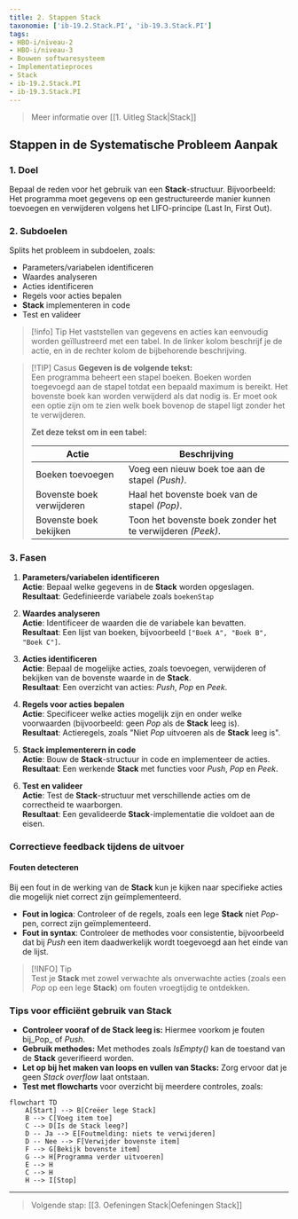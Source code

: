 ```yaml
---
title: 2. Stappen Stack
taxonomie: ['ib-19.2.Stack.PI', 'ib-19.3.Stack.PI']
tags:
- HBO-i/niveau-2
- HBO-i/niveau-3
- Bouwen softwaresysteem
- Implementatieproces
- Stack
- ib-19.2.Stack.PI
- ib-19.3.Stack.PI
---
```


> Meer informatie over [[1. Uitleg Stack|Stack]]

## Stappen in de Systematische Probleem Aanpak

### 1. Doel
Bepaal de reden voor het gebruik van een **Stack**-structuur. Bijvoorbeeld: Het programma moet gegevens op een gestructureerde manier kunnen toevoegen en verwijderen volgens het LIFO-principe (Last In, First Out).

### 2. Subdoelen
Splits het probleem in subdoelen, zoals:
- Parameters/variabelen identificeren
- Waardes analyseren
- Acties identificeren
- Regels voor acties bepalen
- **Stack** implementeren in code
- Test en valideer

> [!info] Tip
> Het vaststellen van gegevens en acties kan eenvoudig worden geïllustreerd met een tabel. In de linker kolom beschrijf je de actie, en in de rechter kolom de bijbehorende beschrijving.

> [!TIP] Casus
> **Gegeven is de volgende tekst:**  
Een programma beheert een stapel boeken. Boeken worden toegevoegd aan de stapel totdat een bepaald maximum is bereikt. Het bovenste boek kan worden verwijderd als dat nodig is. Er moet ook een optie zijn om te zien welk boek bovenop de stapel ligt zonder het te verwijderen.
>
> **Zet deze tekst om in een tabel:**
> 
> | Actie                                    | Beschrijving                   |
> | ------------------------------------------- | ----------------------- |
> | Boeken toevoegen                          |  Voeg een nieuw boek toe aan de stapel *(Push)*. |
> | Bovenste boek verwijderen   | Haal het bovenste boek van de stapel *(Pop)*.        |
> | Bovenste boek bekijken | Toon het bovenste boek zonder het te verwijderen *(Peek)*.       |

### 3. Fasen
1. **Parameters/variabelen identificeren**  
	**Actie**: Bepaal welke gegevens in de **Stack** worden opgeslagen.  
	**Resultaat**: Gedefinieerde variabele zoals `boekenStap`

2. **Waardes analyseren**  
	**Actie**: Identificeer de waarden die de variabele kan bevatten.  
	**Resultaat**: Een lijst van boeken, bijvoorbeeld `["Boek A", "Boek B", "Boek C"]`.

3.  **Acties identificeren**  
	**Actie**: Bepaal de mogelijke acties, zoals toevoegen, verwijderen of bekijken van de bovenste waarde in de **Stack**.  
	**Resultaat**: Een overzicht van acties: _Push_, _Pop_ en _Peek_.

4. **Regels voor acties bepalen**  
	**Actie**: Specificeer welke acties mogelijk zijn en onder welke voorwaarden (bijvoorbeeld: geen _Pop_ als de **Stack** leeg is).  
	**Resultaat**: Actieregels, zoals "Niet _Pop_ uitvoeren als de **Stack** leeg is".

5. **Stack implementerern in code**  
	**Actie**: Bouw de **Stack**-structuur in code en implementeer de acties.  
	**Resultaat**: Een werkende **Stack** met functies voor _Push_, _Pop_ en _Peek_.

6. **Test en valideer**  
	**Actie**: Test de **Stack**-structuur met verschillende acties om de correctheid te waarborgen.  
	**Resultaat**: Een gevalideerde **Stack**-implementatie die voldoet aan de eisen.
	
### Correctieve feedback tijdens de uitvoer
#### Fouten detecteren
Bij een fout in de werking van de **Stack** kun je kijken naar specifieke acties die mogelijk niet correct zijn geïmplementeerd.
- **Fout in logica**: Controleer of de regels, zoals een lege **Stack** niet _Pop_-pen, correct zijn geïmplementeerd.
- **Fout in syntax**: Controleer de methodes voor consistentie, bijvoorbeeld dat bij _Push_ een item daadwerkelijk wordt toegevoegd aan het einde van de lijst.

> [!INFO] Tip  
Test je **Stack** met zowel verwachte als onverwachte acties (zoals een _Pop_ op een lege **Stack**) om fouten vroegtijdig te ontdekken.

### Tips voor efficiënt gebruik van Stack
- **Controleer vooraf of de Stack leeg is:** Hiermee voorkom je fouten bij_Pop_ of _Push_.
- **Gebruik methodes:** Met methodes zoals _IsEmpty()_ kan de toestand van de **Stack** geverifieerd worden.
- **Let op bij het maken van loops en vullen van Stacks:** Zorg ervoor dat je geen *Stack overflow* laat ontstaan.
- **Test met flowcharts** voor overzicht bij meerdere controles, zoals:

```mermaid
flowchart TD
    A[Start] --> B[Creëer lege Stack]
    B --> C[Voeg item toe]
    C --> D[Is de Stack leeg?]
    D -- Ja --> E[Foutmelding: niets te verwijderen]
    D -- Nee --> F[Verwijder bovenste item]
    F --> G[Bekijk bovenste item]
    G --> H[Programma verder uitvoeren]
    E --> H
    C --> H
    H --> I[Stop]
```

---

> Volgende stap: [[3. Oefeningen Stack|Oefeningen Stack]]